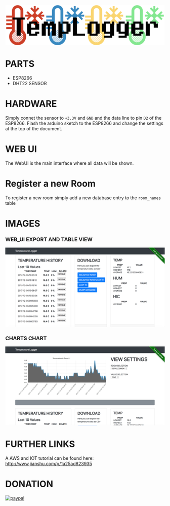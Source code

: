 <img src="/documentation/logo.png" />

# PARTS
* ESP8266
* DHT22 SENSOR


# HARDWARE
Simply connet the sensor to `+3.3V` and `GND` and the data line to pin `D2` of the ESP8266.
Flash the arduino sketch to the ESP8266 and change the settings at the top of the document.

# WEB UI
The WebUI is the main interface where all data will be shown.

# Register a new Room
To register a new room simply add a new database entry to the `room_names` table


# IMAGES
### WEB_UI EXPORT AND TABLE VIEW
![alt tag](https://raw.githubusercontent.com/RBEGamer/simple_temperatur_logger/master/documentation/images/view_2.png?token=AI2d3xhumYGRRYKxamHKn0mpUhY2V1NWks5aL68OwA%3D%3D)
### CHARTS CHART
![alt tag](https://raw.githubusercontent.com/RBEGamer/simple_temperatur_logger/master/documentation/images/view_1.png?token=AI2d33MIBunONi-FSHI-izDYQ28Awptlks5aL68fwA%3D%3D)



# FURTHER LINKS
A AWS and  IOT  tutorial can be found here: http://www.jianshu.com/p/1a25ad823935



# DONATION
[![paypal](https://www.paypalobjects.com/de_DE/DE/i/btn/btn_donate_SM.gif)](https://www.paypal.com/cgi-bin/webscr?cmd=_s-xclick&hosted_button_id=8D2PEDQ27UJ9Y)
